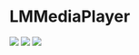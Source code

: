 LMMediaPlayer
====

![](https://raw.github.com/0x0c/LMMediaPlayer/master/image/1.png)
![](https://raw.github.com/0x0c/LMMediaPlayer/master/image/2.png)
![](https://raw.github.com/0x0c/LMMediaPlayer/master/image/3.png)
